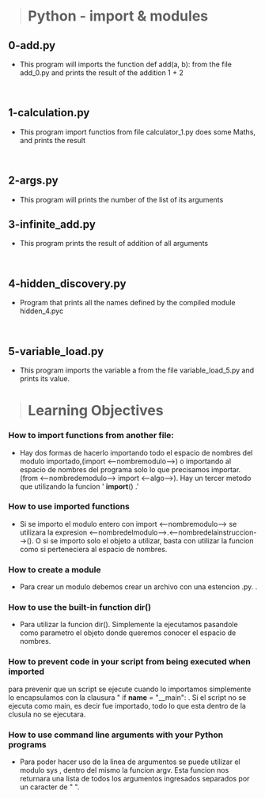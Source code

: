 ># Python - import & modules


## 0-add.py
* This program will imports the function def add(a, b): from the file add_0.py and prints the result of the addition 1 + 2 </li>
<br>

## 1-calculation.py
* This program import functios from file calculator_1.py does some Maths, and prints the result
<br>

## 2-args.py
* This program will prints the number of the list of its arguments

## 3-infinite_add.py
* This program prints the result of addition of all arguments 
<br>

## 4-hidden_discovery.py
 * Program that prints all the names defined by the compiled module hidden_4.pyc
 <br>

 ## 5-variable_load.py
 * This program imports the variable a from the file variable_load_5.py and prints its value.
</ul>

 > # Learning Objectives

 ### How to import functions from another file:
 * Hay dos formas de hacerlo importando todo el espacio de nombres del modulo importado,(import <--nombremodulo-->) o importando al espacio de nombres del programa solo lo que precisamos importar. (from <--nombredemodulo--> import <--algo-->). Hay un tercer metodo que utilizando la funcion 
 ' __import__() .'

### How to use imported functions
* Si se importo el modulo entero con import <--nombremodulo-->
se utilizara la expresion <--nombredelmodulo-->.<--nombredelainstruccion-->(). 
O si se importo solo el objeto a utilizar, basta con utilizar la funcion como si perteneciera al espacio de nombres. 

### How to create a module
* Para crear un modulo debemos crear un archivo con una estencion .py. .

### How to use the built-in function dir()
* Para utilizar la funcion dir(). Simplemente la ejecutamos 
pasandole como parametro el objeto donde queremos conocer el espacio de nombres.

### How to prevent code in your script from being executed when imported
para prevenir que un script se ejecute cuando lo importamos 
simplemente lo encapsulamos con la clausura " if __name__ = "__main": . Si el script no se ejecuta como main, es decir fue importado, todo lo que esta dentro de la clusula no se ejecutara. 

### How to use command line arguments with your Python programs
* Para poder hacer uso de la linea de argumentos se puede utilizar el modulo sys , dentro del mismo la funcion argv. Esta funcion nos returnara una lista de todos los argumentos ingresados separados por un caracter de " ".
